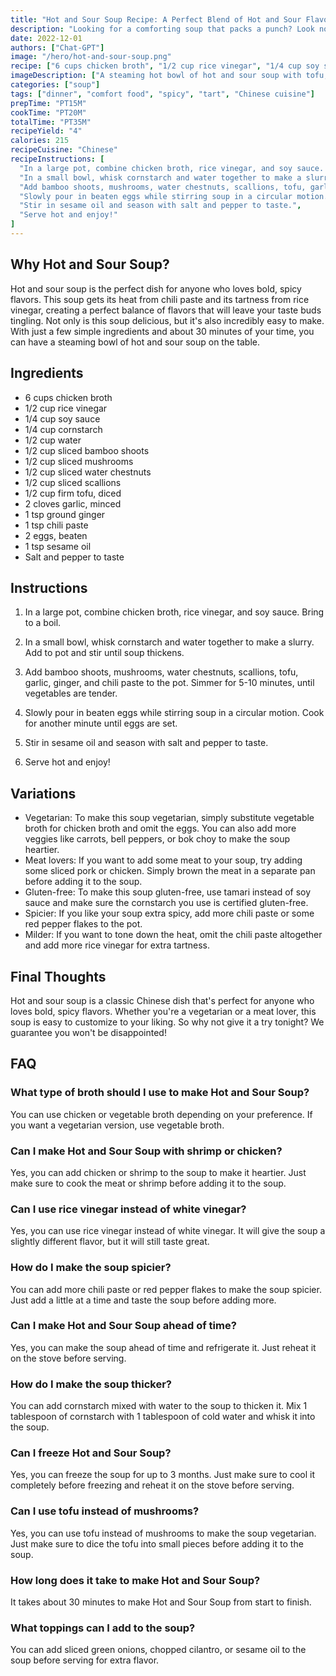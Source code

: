 ```yaml
---
title: "Hot and Sour Soup Recipe: A Perfect Blend of Hot and Sour Flavors"
description: "Looking for a comforting soup that packs a punch? Look no further than this hot and sour soup recipe, which combines spicy and tart flavors for a dish that will warm you from the inside out. Perfect for cold winter nights or any time you need a little pick-me-up, this soup is sure to become a favorite in your household."
date: 2022-12-01
authors: ["Chat-GPT"]
image: "/hero/hot-and-sour-soup.png"
recipe: ["6 cups chicken broth", "1/2 cup rice vinegar", "1/4 cup soy sauce", "1/4 cup cornstarch", "1/2 cup water", "1/2 cup sliced bamboo shoots", "1/2 cup sliced mushrooms", "1/2 cup sliced water chestnuts", "1/2 cup sliced scallions", "1/2 cup firm tofu, diced", "2 cloves garlic, minced", "1 tsp ground ginger", "1 tsp chili paste", "2 eggs, beaten", "1 tsp sesame oil", "Salt and pepper to taste"]
imageDescription: ["A steaming hot bowl of hot and sour soup with tofu, mushrooms, and scallions."]
categories: ["soup"]
tags: ["dinner", "comfort food", "spicy", "tart", "Chinese cuisine"]
prepTime: "PT15M"
cookTime: "PT20M"
totalTime: "PT35M"
recipeYield: "4"
calories: 215
recipeCuisine: "Chinese"
recipeInstructions: [
  "In a large pot, combine chicken broth, rice vinegar, and soy sauce. Bring to a boil.",
  "In a small bowl, whisk cornstarch and water together to make a slurry. Add to pot and stir until soup thickens.",
  "Add bamboo shoots, mushrooms, water chestnuts, scallions, tofu, garlic, ginger, and chili paste to the pot. Simmer for 5-10 minutes, until vegetables are tender.",
  "Slowly pour in beaten eggs while stirring soup in a circular motion. Cook for another minute until eggs are set.",
  "Stir in sesame oil and season with salt and pepper to taste.",
  "Serve hot and enjoy!"
]
---
```


## Why Hot and Sour Soup?

Hot and sour soup is the perfect dish for anyone who loves bold, spicy flavors. This soup gets its heat from chili paste and its tartness from rice vinegar, creating a perfect balance of flavors that will leave your taste buds tingling. Not only is this soup delicious, but it's also incredibly easy to make. With just a few simple ingredients and about 30 minutes of your time, you can have a steaming bowl of hot and sour soup on the table.

## Ingredients

- 6 cups chicken broth
- 1/2 cup rice vinegar
- 1/4 cup soy sauce
- 1/4 cup cornstarch
- 1/2 cup water
- 1/2 cup sliced bamboo shoots
- 1/2 cup sliced mushrooms
- 1/2 cup sliced water chestnuts
- 1/2 cup sliced scallions
- 1/2 cup firm tofu, diced
- 2 cloves garlic, minced
- 1 tsp ground ginger
- 1 tsp chili paste
- 2 eggs, beaten
- 1 tsp sesame oil
- Salt and pepper to taste

## Instructions

1. In a large pot, combine chicken broth, rice vinegar, and soy sauce. Bring to a boil.

2. In a small bowl, whisk cornstarch and water together to make a slurry. Add to pot and stir until soup thickens.

3. Add bamboo shoots, mushrooms, water chestnuts, scallions, tofu, garlic, ginger, and chili paste to the pot. Simmer for 5-10 minutes, until vegetables are tender.

4. Slowly pour in beaten eggs while stirring soup in a circular motion. Cook for another minute until eggs are set.

5. Stir in sesame oil and season with salt and pepper to taste.

6. Serve hot and enjoy!

## Variations

- Vegetarian: To make this soup vegetarian, simply substitute vegetable broth for chicken broth and omit the eggs. You can also add more veggies like carrots, bell peppers, or bok choy to make the soup heartier.
- Meat lovers: If you want to add some meat to your soup, try adding some sliced pork or chicken. Simply brown the meat in a separate pan before adding it to the soup.
- Gluten-free: To make this soup gluten-free, use tamari instead of soy sauce and make sure the cornstarch you use is certified gluten-free.
- Spicier: If you like your soup extra spicy, add more chili paste or some red pepper flakes to the pot.
- Milder: If you want to tone down the heat, omit the chili paste altogether and add more rice vinegar for extra tartness.

## Final Thoughts

Hot and sour soup is a classic Chinese dish that's perfect for anyone who loves bold, spicy flavors. Whether you're a vegetarian or a meat lover, this soup is easy to customize to your liking. So why not give it a try tonight? We guarantee you won't be disappointed!

## FAQ

### What type of broth should I use to make Hot and Sour Soup?

You can use chicken or vegetable broth depending on your preference. If you want a vegetarian version, use vegetable broth.

### Can I make Hot and Sour Soup with shrimp or chicken?

Yes, you can add chicken or shrimp to the soup to make it heartier. Just make sure to cook the meat or shrimp before adding it to the soup.

### Can I use rice vinegar instead of white vinegar?

Yes, you can use rice vinegar instead of white vinegar. It will give the soup a slightly different flavor, but it will still taste great.

### How do I make the soup spicier?

You can add more chili paste or red pepper flakes to make the soup spicier. Just add a little at a time and taste the soup before adding more.

### Can I make Hot and Sour Soup ahead of time?

Yes, you can make the soup ahead of time and refrigerate it. Just reheat it on the stove before serving.

### How do I make the soup thicker?

You can add cornstarch mixed with water to the soup to thicken it. Mix 1 tablespoon of cornstarch with 1 tablespoon of cold water and whisk it into the soup.

### Can I freeze Hot and Sour Soup?

Yes, you can freeze the soup for up to 3 months. Just make sure to cool it completely before freezing and reheat it on the stove before serving.

### Can I use tofu instead of mushrooms?

Yes, you can use tofu instead of mushrooms to make the soup vegetarian. Just make sure to dice the tofu into small pieces before adding it to the soup.

### How long does it take to make Hot and Sour Soup?

It takes about 30 minutes to make Hot and Sour Soup from start to finish.

### What toppings can I add to the soup?

You can add sliced green onions, chopped cilantro, or sesame oil to the soup before serving for extra flavor.